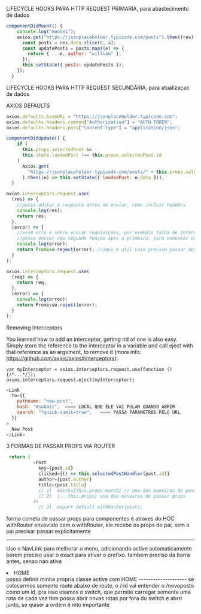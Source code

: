 LIFECYCLE HOOKS PARA HTTP REQUEST PRIMARIA, para abastecimento de dados

```javascript
componentDidMount() {
    console.log("montei");
    axios.get("https://jsonplaceholder.typicode.com/posts").then((res) => {
      const posts = res.data.slice(0, 4);
      const updatePosts = posts.map((e) => {
        return { ...e, author: "william" };
      });
      this.setState({ posts: updatePosts });
    });
  }
```

LIFECYCLE HOOKS PARA HTTP REQUEST SECUNDÁRIA, para atualizaçao de dados

AXIOS DEFAULTS

```javascript
axios.defaults.baseURL = "https://jsonplaceholder.typicode.com";
axios.defaults.headers.common["Authorization"] = "AUTH TOKEN";
axios.defaults.headers.post["Content-Type"] = "application/json";
```

```javascript ATENÇAO, setSTATE Atualiza, e dentro de um ciclo de vida que executa apos qualquer coisa atualizar, nao vai ficar legal
componentDidUpdate() {
    if (
      this.props.selectedPost &&
      this.state.loadedPost !== this.props.selectedPost.id
    )
      Axios.get(
        "https://jsonplaceholder.typicode.com/posts/" + this.props.selectedPost
      ).then((e) => this.setState({ loadedPost: e.data }));
  }
```

```javascript ===INTERCEPTORS, pegando erros globais de conexao http
axios.interceptors.request.use(
  (res) => {
    //posso editar a resposta antes de enviar, como incluir headers
    console.log(res);
    return res;
  },
  (error) => {
    //esse erro é sobre enviar requisiçoes, por exemplo falha de internet
    //posso enviar uma segunda funçao apos a primeira, para manusear os erros
    console.log(error);
    return Promise.reject(error); //aqui é util caso precise passar dados de falta conexao para ui
  }
);
```

```javascript
axios.interceptors.request.use(
  (req) => {
    return req;
  },
  (error) => {
    console.log(error);
    return Promisse.reject(error);
  }
);
```

Removing Interceptors

You learned how to add an interceptor, getting rid of one is also easy. Simply store the reference to the interceptor in a variable and call eject with that reference as an argument, to remove it (more info: https://github.com/axios/axios#interceptors):

    var myInterceptor = axios.interceptors.request.use(function () {/*...*/});
    axios.interceptors.request.eject(myInterceptor);

```javascript
<Link
  to={{
    pathname: "new-post",
    hash: "#submit",  ==== LOCAL QUE ELE VAI PULAR QUANDO ABRIR
    search: "?quick-sumit=true",   ==== PASSA PARAMETROS PELO URL
  }}
>
  New Post
</Link>
```

3 FORMAS DE PASSAR PROPS VIA ROUTER

```javascript Passando props atraves de router
 return (
          <Post
            key={post.id}
            clicked={() => this.selectedPostHandler(post.id)}
            author={post.author}
            title={post.title}
            // 1)  match={this.props.match} // uma das maneiras de passar props
            // 2)  {...this.props} uma das maneiras de passar props
          />
            // 3)  export default withRouter(post);


```

forma correta de passar props para componentes é atraves do HOC withRouter
envovlido com o withRouter, ele recebe os props do pai, sem o pai precisar passar explicitamente

---

Uso o NavLink para melhorar o menu, adicionando active automaticamente
porem preciso usar o exact para ativar o prefixo. tambem preciso da barra antes, senao nao ativa

  <li>
                <NavLink to="/" exact>
                  HOME
                </NavLink>
  </li>
posso definir minha propria classe active com
   <NavLink activeClassName="ativo" to="/" exact>
                  HOME
   </NavLink>
--------------------
se colocarmos somente route abaixo de route, o  /:id vai entender o /novoposto como um id,
pra isso usamos o switch, que permite carregar somente uma rota de cada vez
tbm posso abrir novas rotas por fora do switch e abrri junto, se quiser
  <Switch>  a ordem é mto importante
          <Route path="/" exact component={Posts} />
          <Route path="/new-post" component={NewPost} />
          <Route path="/:id" exact component={FullPost} />
        </Switch>
